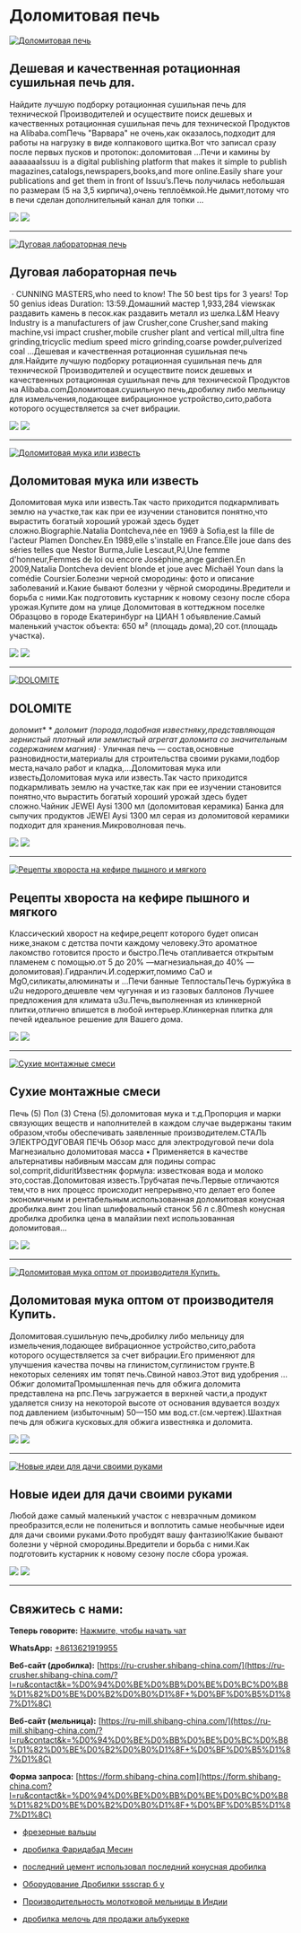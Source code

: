 # Доломитовая печь

<a href="https://swt.shibang-china.com/?l=ru&img&k=%D0%94%D0%BE%D0%BB%D0%BE%D0%BC%D0%B8%D1%82%D0%BE%D0%B2%D0%B0%D1%8F+%D0%BF%D0%B5%D1%87%D1%8C" target="_blank">![Доломитовая печь](http://static.shibang-china.com/all-800x300/555.jpg)</a>

## Дешевая и качественная ротационная сушильная печь для.
Найдите лучшую подборку ротационная сушильная печь для технической Производителей и осуществите поиск дешевых и качественных ротационная сушильная печь для технической Продуктов на Alibaba.comПечь &quot;Варвара&quot; не очень,как оказалось,подходит для работы на нагрузку в виде колпакового щитка.Вот что записал сразу после первых пусков и протопок:.доломитовая …Печи и камины by аааааааIssuu is a digital publishing platform that makes it simple to publish magazines,catalogs,newspapers,books,and more online.Easily share your publications and get them in front of Issuu’s.Печь получилась небольшая по размерам (5 на 3,5 кирпича),очень теплоёмкой.Не дымит,потому что в печи сделан дополнительный канал для топки …


<a href="https://whatsapp.shibangsoft.com/WhatsApp.php" target="_blank" title="WhatsApp">![](http://static.shibang-china.com/icon/whatsapp.png)</a> <a href="https://swt.shibang-china.com/?l=ru&icon&k=%D0%94%D0%BE%D0%BB%D0%BE%D0%BC%D0%B8%D1%82%D0%BE%D0%B2%D0%B0%D1%8F+%D0%BF%D0%B5%D1%87%D1%8C" target="_blank">![](http://static.shibang-china.com/icon/chat-ru.png)</a>

---

<a href="https://swt.shibang-china.com/?l=ru&img&k=%D0%94%D0%BE%D0%BB%D0%BE%D0%BC%D0%B8%D1%82%D0%BE%D0%B2%D0%B0%D1%8F+%D0%BF%D0%B5%D1%87%D1%8C" target="_blank">![Дуговая лабораторная печь](http://static.shibang-china.com/all-800x300/673.jpg)</a>

## Дуговая лабораторная печь
&nbsp;&#0183;&#32;CUNNING MASTERS,who need to know! The 50 best tips for 3 years! Top 50 genius ideas Duration: 13:59.Домашний мастер 1,933,284 viewsкак раздавить камень в песок.как раздавить металл из шелка.L&amp;M Heavy Industry is a manufacturers of jaw Crusher,cone Crusher,sand making machine,vsi impact crusher,mobile crusher plant and vertical mill,ultra fine grinding,tricyclic medium speed micro grinding,coarse powder,pulverized coal …Дешевая и качественная ротационная сушильная печь для.Найдите лучшую подборку ротационная сушильная печь для технической Производителей и осуществите поиск дешевых и качественных ротационная сушильная печь для технической Продуктов на Alibaba.comДоломитовая.сушильную печь,дробилку либо мельницу для измельчения,подающее вибрационное устройство,сито,работа которого осуществляется за счет вибрации.


<a href="https://whatsapp.shibangsoft.com/WhatsApp.php" target="_blank" title="WhatsApp">![](http://static.shibang-china.com/icon/whatsapp.png)</a> <a href="https://swt.shibang-china.com/?l=ru&icon&k=%D0%94%D0%BE%D0%BB%D0%BE%D0%BC%D0%B8%D1%82%D0%BE%D0%B2%D0%B0%D1%8F+%D0%BF%D0%B5%D1%87%D1%8C" target="_blank">![](http://static.shibang-china.com/icon/chat-ru.png)</a>

---

<a href="https://swt.shibang-china.com/?l=ru&img&k=%D0%94%D0%BE%D0%BB%D0%BE%D0%BC%D0%B8%D1%82%D0%BE%D0%B2%D0%B0%D1%8F+%D0%BF%D0%B5%D1%87%D1%8C" target="_blank">![Доломитовая мука или известь](http://static.shibang-china.com/all-800x300/823.jpg)</a>

## Доломитовая мука или известь
Доломитовая мука или известь.Так часто приходится подкармливать землю на участке,так как при ее изучении становится понятно,что вырастить богатый хороший урожай здесь будет сложно.Biographie.Natalia Dontcheva,n&#233;e en 1969 &#224; Sofia,est la fille de l'acteur Plamen Donchev.En 1989,elle s'installe en France.Elle joue dans des s&#233;ries telles que Nestor Burma,Julie Lescaut,PJ,Une femme d'honneur,Femmes de loi ou encore Jos&#233;phine,ange gardien.En 2009,Natalia Dontcheva devient blonde et joue avec Micha&#235;l Youn dans la com&#233;die Coursier.Болезни черной смородины: фото и описание заболеваний и.Какие бывают болезни у чёрной смородины.Вредители и борьба с ними.Как подготовить кустарник к новому сезону после сбора урожая.Купите дом на улице Доломитовая в коттеджном поселке Образцово в городе Екатеринбург на ЦИАН 1 объявление.Самый маленький участок объекта: 650 м&#178; (площадь дома),20 сот.(площадь участка).


<a href="https://whatsapp.shibangsoft.com/WhatsApp.php" target="_blank" title="WhatsApp">![](http://static.shibang-china.com/icon/whatsapp.png)</a> <a href="https://swt.shibang-china.com/?l=ru&icon&k=%D0%94%D0%BE%D0%BB%D0%BE%D0%BC%D0%B8%D1%82%D0%BE%D0%B2%D0%B0%D1%8F+%D0%BF%D0%B5%D1%87%D1%8C" target="_blank">![](http://static.shibang-china.com/icon/chat-ru.png)</a>

---

<a href="https://swt.shibang-china.com/?l=ru&img&k=%D0%94%D0%BE%D0%BB%D0%BE%D0%BC%D0%B8%D1%82%D0%BE%D0%B2%D0%B0%D1%8F+%D0%BF%D0%B5%D1%87%D1%8C" target="_blank">![DOLOMITE](http://static.shibang-china.com/all-800x300/489.jpg)</a>

## DOLOMITE
доломит* * *доломит (порода,подобная известняку,представляющая зернистый плотный или землистый агрегат доломита со значительным содержанием магния)*&nbsp;&#0183;&#32;Уличная печь — состав,основные разновидности,материалы для строительства своими руками,подбор места,начало работ и кладка,…Доломитовая мука или известьДоломитовая мука или известь.Так часто приходится подкармливать землю на участке,так как при ее изучении становится понятно,что вырастить богатый хороший урожай здесь будет сложно.Чайник JEWEl Aysi 1300 мл (доломитовая керамика) Банка для сыпучих продуктов JEWEl Aysi 1300 мл серая из доломитовой керамики подходит для хранения.Микроволновая печь.


<a href="https://whatsapp.shibangsoft.com/WhatsApp.php" target="_blank" title="WhatsApp">![](http://static.shibang-china.com/icon/whatsapp.png)</a> <a href="https://swt.shibang-china.com/?l=ru&icon&k=%D0%94%D0%BE%D0%BB%D0%BE%D0%BC%D0%B8%D1%82%D0%BE%D0%B2%D0%B0%D1%8F+%D0%BF%D0%B5%D1%87%D1%8C" target="_blank">![](http://static.shibang-china.com/icon/chat-ru.png)</a>

---

<a href="https://swt.shibang-china.com/?l=ru&img&k=%D0%94%D0%BE%D0%BB%D0%BE%D0%BC%D0%B8%D1%82%D0%BE%D0%B2%D0%B0%D1%8F+%D0%BF%D0%B5%D1%87%D1%8C" target="_blank">![Рецепты хвороста на кефире пышного и мягкого](http://static.shibang-china.com/all-800x300/958.jpg)</a>

## Рецепты хвороста на кефире пышного и мягкого
Классический хворост на кефире,рецепт которого будет описан ниже,знаком с детства почти каждому человеку.Это ароматное лакомство готовится просто и быстро.Печь отапливается открытым пламенем с помощью.от 5 до 20% —магнезиальная,до 40% —доломитовая).Гидранлич.И.содержит,помимо СаО и MgO,силикаты,алюминаты и …Печи банные ТеплостальПечь буржуйка в u2u недорого,дешевле чем чугунная и из газовых баллонов Лучшее предложения для климата u3u.Печь,выполненная из клинкерной плитки,отлично впишется в любой интерьер.Клинкерная плитка для печей идеальное решение для Вашего дома.


<a href="https://whatsapp.shibangsoft.com/WhatsApp.php" target="_blank" title="WhatsApp">![](http://static.shibang-china.com/icon/whatsapp.png)</a> <a href="https://swt.shibang-china.com/?l=ru&icon&k=%D0%94%D0%BE%D0%BB%D0%BE%D0%BC%D0%B8%D1%82%D0%BE%D0%B2%D0%B0%D1%8F+%D0%BF%D0%B5%D1%87%D1%8C" target="_blank">![](http://static.shibang-china.com/icon/chat-ru.png)</a>

---

<a href="https://swt.shibang-china.com/?l=ru&img&k=%D0%94%D0%BE%D0%BB%D0%BE%D0%BC%D0%B8%D1%82%D0%BE%D0%B2%D0%B0%D1%8F+%D0%BF%D0%B5%D1%87%D1%8C" target="_blank">![Сухие монтажные смеси](http://static.shibang-china.com/all-800x300/53.jpg)</a>

## Сухие монтажные смеси
Печь (5) Пол (3) Стена (5).доломитовая мука и т.д.Пропорция и марки связующих веществ и наполнителей в каждом случае выдержаны таким образом,чтобы обеспечивать заявленные производителем.СТАЛЬ ЭЛЕКТРОДУГОВАЯ ПЕЧЬ Обзор масс для электродуговой печи dola Магнезиально доломитовая масса • Применяется в качестве альтернативы набивным массам для подины compac sol,comprit,diduritИзвестняк формула: известковая вода и молоко это,состав.Доломитовая известь.Трубчатая печь.Первые отличаются тем,что в них процесс происходит непрерывно,что делает его более экономичным и рентабельным.использованная доломитовая конусная дробилка.винт zou linan шлифовальный станок 56 л с.80mesh конусная дробилка дробилка цена в малайзии next использованная доломитовая…


<a href="https://whatsapp.shibangsoft.com/WhatsApp.php" target="_blank" title="WhatsApp">![](http://static.shibang-china.com/icon/whatsapp.png)</a> <a href="https://swt.shibang-china.com/?l=ru&icon&k=%D0%94%D0%BE%D0%BB%D0%BE%D0%BC%D0%B8%D1%82%D0%BE%D0%B2%D0%B0%D1%8F+%D0%BF%D0%B5%D1%87%D1%8C" target="_blank">![](http://static.shibang-china.com/icon/chat-ru.png)</a>

---

<a href="https://swt.shibang-china.com/?l=ru&img&k=%D0%94%D0%BE%D0%BB%D0%BE%D0%BC%D0%B8%D1%82%D0%BE%D0%B2%D0%B0%D1%8F+%D0%BF%D0%B5%D1%87%D1%8C" target="_blank">![Доломитовая мука оптом от производителя Купить.](http://static.shibang-china.com/all-800x300/1450.jpg)</a>

## Доломитовая мука оптом от производителя Купить.
Доломитовая.сушильную печь,дробилку либо мельницу для измельчения,подающее вибрационное устройство,сито,работа которого осуществляется за счет вибрации.Его применяют для улучшения качества почвы на глинистом,суглинистом грунте.В некоторых селениях им топят печь.Свиной навоз.Этот вид удобрения …Обжиг доломитаПромышленная печь для обжига доломита представлена на рпс.Печь загружается в верхней части,а продукт удаляется снизу на некоторой высоте от основания вдувается воздух под давлением (избыточным) 50—150 мм вод.ст.(см.чертеж).Шахтная печь для обжига кусковых.для обжига известняка и доломита.


<a href="https://whatsapp.shibangsoft.com/WhatsApp.php" target="_blank" title="WhatsApp">![](http://static.shibang-china.com/icon/whatsapp.png)</a> <a href="https://swt.shibang-china.com/?l=ru&icon&k=%D0%94%D0%BE%D0%BB%D0%BE%D0%BC%D0%B8%D1%82%D0%BE%D0%B2%D0%B0%D1%8F+%D0%BF%D0%B5%D1%87%D1%8C" target="_blank">![](http://static.shibang-china.com/icon/chat-ru.png)</a>

---

<a href="https://swt.shibang-china.com/?l=ru&img&k=%D0%94%D0%BE%D0%BB%D0%BE%D0%BC%D0%B8%D1%82%D0%BE%D0%B2%D0%B0%D1%8F+%D0%BF%D0%B5%D1%87%D1%8C" target="_blank">![Новые идеи для дачи своими руками](http://static.shibang-china.com/all-800x300/871.jpg)</a>

## Новые идеи для дачи своими руками
Любой даже самый маленький участок с невзрачным домиком преобразится,если не полениться и воплотить самые необычные идеи для дачи своими руками.Фото пробудят вашу фантазию!Какие бывают болезни у чёрной смородины.Вредители и борьба с ними.Как подготовить кустарник к новому сезону после сбора урожая.

<a href="https://whatsapp.shibangsoft.com/WhatsApp.php" target="_blank" title="WhatsApp">![](http://static.shibang-china.com/icon/whatsapp.png)</a> <a href="https://swt.shibang-china.com/?l=ru&icon&k=%D0%94%D0%BE%D0%BB%D0%BE%D0%BC%D0%B8%D1%82%D0%BE%D0%B2%D0%B0%D1%8F+%D0%BF%D0%B5%D1%87%D1%8C" target="_blank">![](http://static.shibang-china.com/icon/chat-ru.png)</a>

---
## Свяжитесь с нами:

**Теперь говорите:** [Нажмите, чтобы начать чат](https://swt.shibang-china.com?l=ru&contact&k=%D0%94%D0%BE%D0%BB%D0%BE%D0%BC%D0%B8%D1%82%D0%BE%D0%B2%D0%B0%D1%8F+%D0%BF%D0%B5%D1%87%D1%8C)

**WhatsApp:**  [+8613621919955](https://whatsapp.shibangsoft.com/WhatsApp.php)

**Веб-сайт (дробилка):** [https://ru-crusher.shibang-china.com/](https://ru-crusher.shibang-china.com/?l=ru&contact&k=%D0%94%D0%BE%D0%BB%D0%BE%D0%BC%D0%B8%D1%82%D0%BE%D0%B2%D0%B0%D1%8F+%D0%BF%D0%B5%D1%87%D1%8C)

**Веб-сайт (мельница):** [https://ru-mill.shibang-china.com/](https://ru-mill.shibang-china.com/?l=ru&contact&k=%D0%94%D0%BE%D0%BB%D0%BE%D0%BC%D0%B8%D1%82%D0%BE%D0%B2%D0%B0%D1%8F+%D0%BF%D0%B5%D1%87%D1%8C)

**Форма запроса:** [https://form.shibang-china.com](https://form.shibang-china.com?l=ru&contact&k=%D0%94%D0%BE%D0%BB%D0%BE%D0%BC%D0%B8%D1%82%D0%BE%D0%B2%D0%B0%D1%8F+%D0%BF%D0%B5%D1%87%D1%8C)

* [фрезерные вальцы](../124/%D1%84%D1%80%D0%B5%D0%B7%D0%B5%D1%80%D0%BD%D1%8B%D0%B5%20%D0%B2%D0%B0%D0%BB%D1%8C%D1%86%D1%8B.md)

* [дробилка Фаридабад Месин](../124/%D0%B4%D1%80%D0%BE%D0%B1%D0%B8%D0%BB%D0%BA%D0%B0%20%D0%A4%D0%B0%D1%80%D0%B8%D0%B4%D0%B0%D0%B1%D0%B0%D0%B4%20%D0%9C%D0%B5%D1%81%D0%B8%D0%BD.md)

* [последний цемент использовал последний конусная дробилка](../121/%D0%BF%D0%BE%D1%81%D0%BB%D0%B5%D0%B4%D0%BD%D0%B8%D0%B9%20%D1%86%D0%B5%D0%BC%D0%B5%D0%BD%D1%82%20%D0%B8%D1%81%D0%BF%D0%BE%D0%BB%D1%8C%D0%B7%D0%BE%D0%B2%D0%B0%D0%BB%20%D0%BF%D0%BE%D1%81%D0%BB%D0%B5%D0%B4%D0%BD%D0%B8%D0%B9%20%D0%BA%D0%BE%D0%BD%D1%83%D1%81%D0%BD%D0%B0%D1%8F%20%D0%B4%D1%80%D0%BE%D0%B1%D0%B8%D0%BB%D0%BA%D0%B0.md)

* [Оборудование Дробилки ssscrap б  у](../124/%D0%9E%D0%B1%D0%BE%D1%80%D1%83%D0%B4%D0%BE%D0%B2%D0%B0%D0%BD%D0%B8%D0%B5%20%D0%94%D1%80%D0%BE%D0%B1%D0%B8%D0%BB%D0%BA%D0%B8%20ssscrap%20%D0%B1%20%20%D1%83.md)

* [Производительность молотковой мельницы в Индии](../125/%D0%9F%D1%80%D0%BE%D0%B8%D0%B7%D0%B2%D0%BE%D0%B4%D0%B8%D1%82%D0%B5%D0%BB%D1%8C%D0%BD%D0%BE%D1%81%D1%82%D1%8C%20%D0%BC%D0%BE%D0%BB%D0%BE%D1%82%D0%BA%D0%BE%D0%B2%D0%BE%D0%B9%20%D0%BC%D0%B5%D0%BB%D1%8C%D0%BD%D0%B8%D1%86%D1%8B%20%D0%B2%20%D0%98%D0%BD%D0%B4%D0%B8%D0%B8.md)

* [дробилка мелочь для продажи альбукерке](../124/%D0%B4%D1%80%D0%BE%D0%B1%D0%B8%D0%BB%D0%BA%D0%B0%20%D0%BC%D0%B5%D0%BB%D0%BE%D1%87%D1%8C%20%D0%B4%D0%BB%D1%8F%20%D0%BF%D1%80%D0%BE%D0%B4%D0%B0%D0%B6%D0%B8%20%D0%B0%D0%BB%D1%8C%D0%B1%D1%83%D0%BA%D0%B5%D1%80%D0%BA%D0%B5.md)